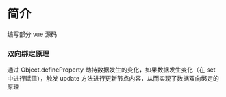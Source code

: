 # 简介

编写部分 vue 源码

### 双向绑定原理

通过 Object.defineProperty 劫持数据发生的变化，如果数据发生变化（在 set 中进行赋值），触发 update 方法进行更新节点内容，从而实现了数据双向绑定的原理
